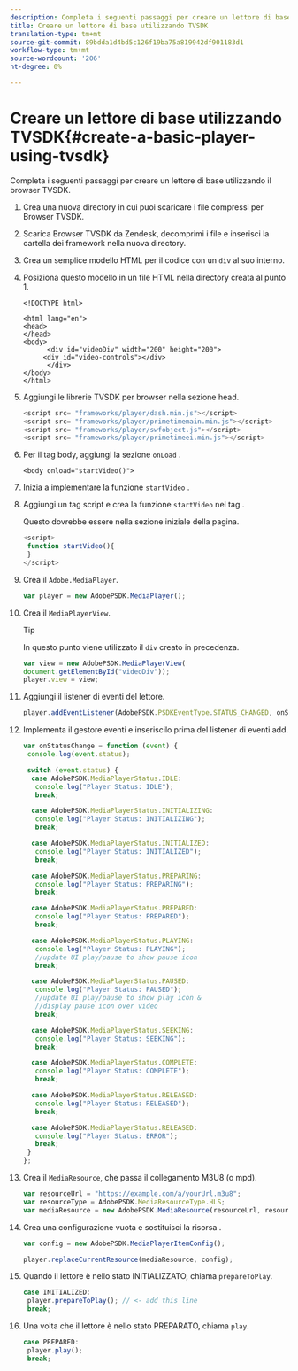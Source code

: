 ```yaml
---
description: Completa i seguenti passaggi per creare un lettore di base utilizzando il browser TVSDK.
title: Creare un lettore di base utilizzando TVSDK
translation-type: tm+mt
source-git-commit: 89bdda1d4bd5c126f19ba75a819942df901183d1
workflow-type: tm+mt
source-wordcount: '206'
ht-degree: 0%

---
```



# Creare un lettore di base utilizzando TVSDK{#create-a-basic-player-using-tvsdk}

Completa i seguenti passaggi per creare un lettore di base utilizzando il browser TVSDK.

1. Crea una nuova directory in cui puoi scaricare i file compressi per Browser TVSDK.
1. Scarica Browser TVSDK da Zendesk, decomprimi i file e inserisci la cartella dei framework nella nuova directory.
1. Crea un semplice modello HTML per il codice con un `div` al suo interno.
1. Posiziona questo modello in un file HTML nella directory creata al punto 1.

   ```
   <!DOCTYPE html> 
   
   <html lang="en"> 
   <head> 
   </head> 
   <body> 
         <div id="videoDiv" width="200" height="200"> 
        <div id="video-controls"></div> 
         </div> 
   </body> 
   </html>
   ```

1. Aggiungi le librerie TVSDK per browser nella sezione head.

   ```js
   <script src= "frameworks/player/dash.min.js"></script> 
   <script src= "frameworks/player/primetimemain.min.js"></script> 
   <script src= "frameworks/player/swfobject.js"></script> 
   <script src= "frameworks/player/primetimeei.min.js"></script>
   ```

1. Per il tag body, aggiungi la sezione `onLoad` .

   ```
   <body onload="startVideo()">
   ```

1. Inizia a implementare la funzione `startVideo` .
1. Aggiungi un tag script e crea la funzione `startVideo` nel tag .

   Questo dovrebbe essere nella sezione iniziale della pagina.

   ```js
   <script> 
    function startVideo(){ 
    } 
   </script>
   ```

1. Crea il `Adobe.MediaPlayer`.

   ```js
   var player = new AdobePSDK.MediaPlayer();
   ```

1. Crea il `MediaPlayerView`.

   >[!TIP]
   >
   >In questo punto viene utilizzato il `div` creato in precedenza.

   ```js
   var view = new AdobePSDK.MediaPlayerView( 
   document.getElementById("videoDiv")); 
   player.view = view;
   ```

1. Aggiungi il listener di eventi del lettore.

   ```js
   player.addEventListener(AdobePSDK.PSDKEventType.STATUS_CHANGED, onStatusChange);
   ```

1. Implementa il gestore eventi e inseriscilo prima del listener di eventi add.

   ```js
   var onStatusChange = function (event) { 
    console.log(event.status); 
   
    switch (event.status) { 
     case AdobePSDK.MediaPlayerStatus.IDLE: 
      console.log("Player Status: IDLE"); 
      break; 
   
     case AdobePSDK.MediaPlayerStatus.INITIALIZING: 
      console.log("Player Status: INITIALIZING"); 
      break; 
   
     case AdobePSDK.MediaPlayerStatus.INITIALIZED: 
      console.log("Player Status: INITIALIZED"); 
      break; 
   
     case AdobePSDK.MediaPlayerStatus.PREPARING: 
      console.log("Player Status: PREPARING"); 
      break; 
   
     case AdobePSDK.MediaPlayerStatus.PREPARED: 
      console.log("Player Status: PREPARED"); 
      break; 
   
     case AdobePSDK.MediaPlayerStatus.PLAYING: 
      console.log("Player Status: PLAYING"); 
      //update UI play/pause to show pause icon 
      break; 
   
     case AdobePSDK.MediaPlayerStatus.PAUSED: 
      console.log("Player Status: PAUSED"); 
      //update UI play/pause to show play icon & 
      //display pause icon over video 
      break; 
   
     case AdobePSDK.MediaPlayerStatus.SEEKING: 
      console.log("Player Status: SEEKING"); 
      break; 
   
     case AdobePSDK.MediaPlayerStatus.COMPLETE: 
      console.log("Player Status: COMPLETE"); 
      break; 
   
     case AdobePSDK.MediaPlayerStatus.RELEASED: 
      console.log("Player Status: RELEASED"); 
      break; 
   
     case AdobePSDK.MediaPlayerStatus.RELEASED: 
      console.log("Player Status: ERROR"); 
      break; 
    } 
   }; 
   ```

1. Crea il `MediaResource`, che passa il collegamento M3U8 (o mpd).

   ```js
   var resourceUrl = "https://example.com/a/yourUrl.m3u8"; 
   var resourceType = AdobePSDK.MediaResourceType.HLS; 
   var mediaResource = new AdobePSDK.MediaResource(resourceUrl, resourceType, null, false);
   ```

1. Crea una configurazione vuota e sostituisci la risorsa .

   ```js
   var config = new AdobePSDK.MediaPlayerItemConfig(); 
   
   player.replaceCurrentResource(mediaResource, config);
   ```

1. Quando il lettore è nello stato INITIALIZZATO, chiama `prepareToPlay`.

   ```js
   case INITIALIZED: 
    player.prepareToPlay(); // <- add this line 
    break;
   ```

1. Una volta che il lettore è nello stato PREPARATO, chiama `play`.

   ```js
   case PREPARED: 
    player.play(); 
    break;
   ```


